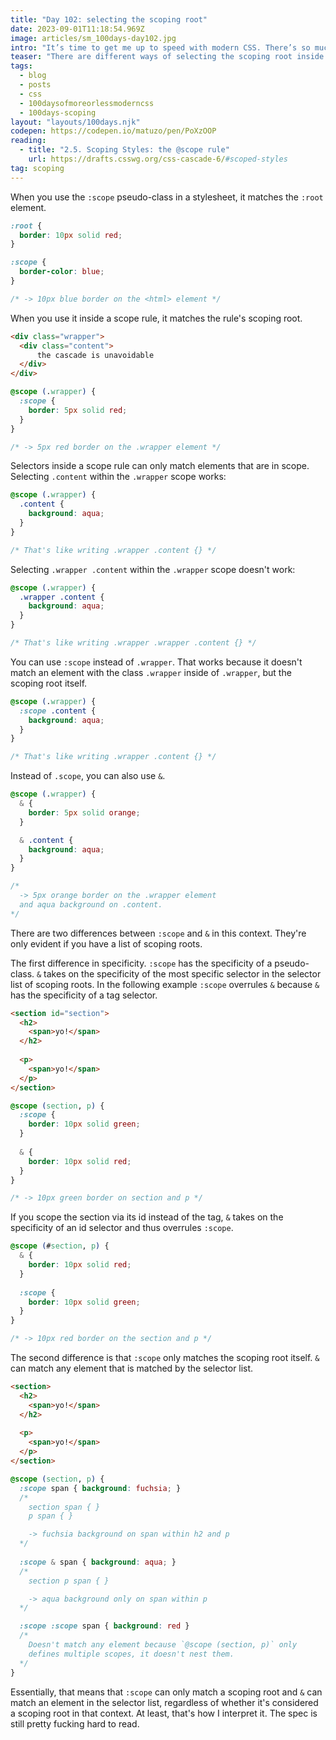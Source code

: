 ```yaml
---
title: "Day 102: selecting the scoping root"
date: 2023-09-01T11:18:54.969Z
image: articles/sm_100days-day102.jpg
intro: "It’s time to get me up to speed with modern CSS. There’s so much new in CSS that I know too little about. To change that I’ve started [#100DaysOfMoreOrLessModernCSS](/blog/2022/100-days-of-more-or-less-modern-css/). Why more or less modern CSS? Because some topics will be about cutting-edge features, while other stuff has been around for quite a while already, but I just have little to no experience with it."
teaser: "There are different ways of selecting the scoping root inside a `@scope` rule."
tags:
  - blog
  - posts
  - css
  - 100daysofmoreorlessmoderncss
  - 100days-scoping
layout: "layouts/100days.njk"
codepen: https://codepen.io/matuzo/pen/PoXzOOP
reading:
  - title: "2.5. Scoping Styles: the @scope rule"
    url: https://drafts.csswg.org/css-cascade-6/#scoped-styles
tag: scoping
---
```

When you use the `:scope` pseudo-class in a stylesheet, it matches the `:root` element.

```css
:root {
  border: 10px solid red;
}

:scope {
  border-color: blue;
}

/* -> 10px blue border on the <html> element */
```

When you use it inside a scope rule, it matches the rule's scoping root.

```html
<div class="wrapper">
  <div class="content">
      the cascade is unavoidable
  </div>
</div>
```

```css
@scope (.wrapper) {
  :scope {
    border: 5px solid red;
  }
}

/* -> 5px red border on the .wrapper element */
```

Selectors inside a scope rule can only match elements that are in scope. Selecting `.content` within the `.wrapper` scope works:

```css
@scope (.wrapper) {
  .content {
    background: aqua;
  }
}

/* That's like writing .wrapper .content {} */
```

Selecting `.wrapper .content` within the `.wrapper` scope doesn't work:

```css
@scope (.wrapper) {
  .wrapper .content {
    background: aqua;
  }
}

/* That's like writing .wrapper .wrapper .content {} */
```

You can use `:scope` instead of `.wrapper`. That works because it doesn't match an element with the class `.wrapper` inside of `.wrapper`, but the scoping root itself.


```css
@scope (.wrapper) {
  :scope .content {
    background: aqua;
  }
}

/* That's like writing .wrapper .content {} */
```

Instead of `.scope`, you can also use `&`.

```css
@scope (.wrapper) {
  & {
    border: 5px solid orange;
  }

  & .content {
    background: aqua;
  }
}

/* 
  -> 5px orange border on the .wrapper element 
  and aqua background on .content.
*/
```

There are two differences between `:scope` and `&` in this context. They're only evident if you have a list of scoping roots.

The first difference in specificity. `:scope` has the specificity of a pseudo-class. `&` takes on the specificity of the most specific selector in the selector list of scoping roots. In the following example `:scope` overrules `&` because `&` has the specificity of a tag selector.

```html
<section id="section">
  <h2>
    <span>yo!</span>
  </h2>
  
  <p>
    <span>yo!</span>
  </p>
</section>
```

```css
@scope (section, p) {
  :scope {
    border: 10px solid green;
  }
  
  & {
    border: 10px solid red;
  }
}

/* -> 10px green border on section and p */
```

If you scope the section via its id instead of the tag, `&` takes on the specificity of an id selector and thus overrules `:scope`.


```css
@scope (#section, p) {
  & {
    border: 10px solid red;
  }
  
  :scope {
    border: 10px solid green;
  }
}

/* -> 10px red border on the section and p */
```

The second difference is that `:scope` only matches the scoping root itself. `&` can match any element that is matched by the selector list. 

```html
<section>
  <h2>
    <span>yo!</span>
  </h2>
  
  <p>
    <span>yo!</span>
  </p>
</section>
```

```css
@scope (section, p) {
  :scope span { background: fuchsia; }
  /* 
    section span { }
    p span { }

    -> fuchsia background on span within h2 and p 
  */
  
  :scope & span { background: aqua; }
  /* 
    section p span { }

    -> aqua background only on span within p 
  */

  :scope :scope span { background: red }
  /* 
    Doesn't match any element because `@scope (section, p)` only
    defines multiple scopes, it doesn't nest them. 
  */
}
```

Essentially, that means that `:scope` can only match a scoping root and `&` can match an element in the selector list, regardless of whether it's considered a scoping root in that context. At least, that's how I interpret it. The spec is still pretty fucking hard to read.